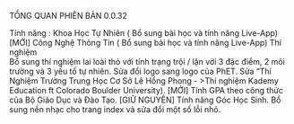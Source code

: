TỔNG QUAN PHIÊN BẢN 0.0.32 

Tính năng : 
Khoa Học Tự Nhiên ( Bổ sung bài học và tính năng Live-App)
[MỚI] Công Nghệ Thông Tin  ( Bổ sung bài học và tính năng Live-App)
Thí nghiệm  
Bổ sung thí nghiệm lai loài thỏ với tính trạng trội / lặn với 3 đặc điểm, 2 môi trường và 3 yếu tố tự nhiên.
Sửa đổi logo sang logo của PhET. 
Sửa “Thí Nghiệm Trường Trung Học Cơ Sở Lê Hồng Phong - >Thí nghiệm Kademy Education ft Colorado Boulder University). 
[MỚI] Tính GPA theo công thức của Bộ Giáo Dục và Đào Tạo.
[GIỮ NGUYÊN] Tính năng Góc Học Sinh.
Bổ sung nền nhạc cho trang index và sửa đổi một số lỗi nhỏ. 

